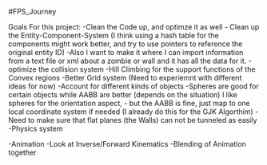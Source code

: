 #FPS_Journey

Goals For this project:
 -Clean the Code up, and optimze it as well 
    - Clean up the Entity-Component-System (I think using a hash table for the components might work better, and try to use pointers to
   reference the original entity ID)
   -Also I want to make it where I can import information from a text file or xml about a zombie or wall and it has all the data for it.
 -optimize the collision system
    -Hill Climbing for the support functions of the Convex regions
    -Better Grid system (Need to experiemnt with different ideas for now)
    -Account for different kinds of objects
        -Spheres are good for certain objects while AABB are better (depends on the situation) I like spheres for the orientation aspect, 
        - but the AABB is fine, just map to one local coordinate system if needed (I already do this for the GJK Algorthim)
    - Need to make sure that flat planes (the Walls) can not be tunneled as easily
 -Physics system
      
 -Animation
    -Look at Inverse/Forward Kinematics
    -Blending of Animation together
  
